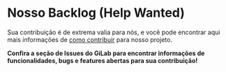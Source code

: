 # Nosso Backlog (Help Wanted)

Sua contribuição é de extrema valia para nós, e você pode encontrar aqui mais informações de [como contribuir](CONTRIBUTING.md) para nosso projeto.

**Confira a seção de Issues do GiLab para encontrar informações de funcionalidades, bugs e features abertas para sua contribuição!**
